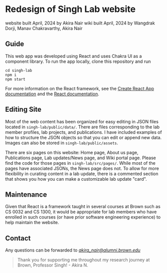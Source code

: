 # Redesign of Singh Lab website
website built April, 2024 by Akira Nair
wiki built April, 2024 by Wangdrak Dorji, Manav Chakravarthy, Akira Nair

## Guide
This web app was developed using React and uses Chakra UI as a component library. To run the app locally, clone this repository and run
```
cd singh-lab
npm i
npm start
```
For more information on the React framework, see the [Create React App documentation](https://facebook.github.io/create-react-app/docs/getting-started) and the [React documentation](https://reactjs.org/).

## Editing Site
Most of the web content has been organized for easy editing in JSON files located in `singh-lab/public/data/`. There are files corresponding to the lab member profiles, lab projects, and publications. I have included examples of how to structure the JSON objects so that you can edit or append new data. Images can also be stored in `singh-lab/public/assets`.

There are six pages on this website: Home page, About us page, Publications page, Lab updates/News page, and Wiki portal page. Please find the code for those pages in `singh-lab/src/pages/`. While most of the pages have associated JSONs, the News page does not. To allow for more flexibility in curating content in a lab update, there is a commented section that shows you how you can make a customizable lab update "card". 

## Maintenance
Given that React is a framework taught in several courses at Brown such as CS 0032 and CS 1300, it would be appropriate for lab members who have enrolled in such courses (or have prior software engineering experience) to help maintain the website. 

## Contact
Any questions can be forwarded to *akira_nair@alumni.brown.edu*


> Thank you for supporting me throughout my research journey at Brown, Professor Singh! - Akira N.